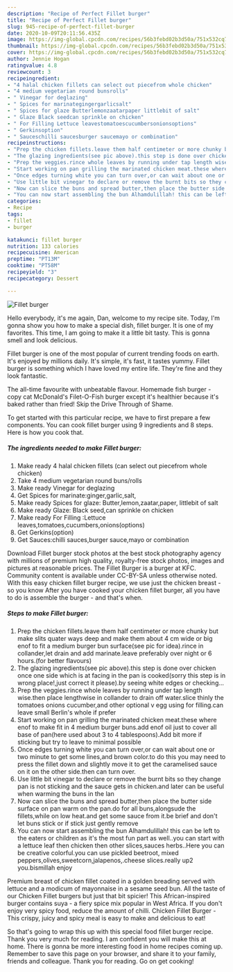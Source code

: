 ```yaml
---
description: "Recipe of Perfect Fillet burger"
title: "Recipe of Perfect Fillet burger"
slug: 945-recipe-of-perfect-fillet-burger
date: 2020-10-09T20:11:56.435Z
image: https://img-global.cpcdn.com/recipes/56b3febd02b3d50a/751x532cq70/fillet-burger-recipe-main-photo.jpg
thumbnail: https://img-global.cpcdn.com/recipes/56b3febd02b3d50a/751x532cq70/fillet-burger-recipe-main-photo.jpg
cover: https://img-global.cpcdn.com/recipes/56b3febd02b3d50a/751x532cq70/fillet-burger-recipe-main-photo.jpg
author: Jennie Hogan
ratingvalue: 4.8
reviewcount: 3
recipeingredient:
- "4 halal chicken fillets can select out piecefrom whole chicken"
- "4 medium vegetarian round bunsrolls"
- " Vinegar for deglazing"
- " Spices for marinategingergarlicsalt"
- " Spices for glaze Butterlemonzaatarpaper littlebit of salt"
- " Glaze Black seedcan sprinkle on chicken"
- " For Filling Lettuce leavestomatoescucumbersonionsoptions"
- " Gerkinsoption"
- " Sauceschilli saucesburger saucemayo or combination"
recipeinstructions:
- "Prep the chicken fillets.leave them half centimeter or more chunky but make slits quater ways deep and make them about 4 cm wide or big enof to fit a medium burger bun surface(see pic for idea).rince in collander,let drain and add marinate.leave preferably over night or 6 hours.(for better flavours)"
- "The glazing ingredients(see pic above).this step is done over chicken once one side which is at facing in the pan is cooked(sorry this step is in wrong place!,just correct it please).by seeing white edges or checking..."
- "Prep the veggies.rince whole leaves by running under tap length wise.then place lengthwise in collander to drain off water.slice thinly the tomatoes onions cucumber,and other optional v egg using for filling.can leave small Berlin&#39;s whole if prefer"
- "Start working on pan grilling the marinated chicken meat.these where enof to make fit in 4 medium burger buns.add enof oil just to cover all base of pan(here used about 3 to 4 tablespoons).Add bit more if sticking but try to leave to minimal possible"
- "Once edges turning white you can turn over,or can wait about one or two minute to get some lines,and brown color.to do this you may need to press the fillet down and slightly move it to get the caramelised sauce on it on the other side.then can turn over."
- "Use little bit vinegar to declare or remove the burnt bits so they change pan is not sticking and the sauce gets in chicken.and later can be useful when warming the buns in the lan"
- "Now can slice the buns and spread butter,then place the butter side surface on pan warm on the pan.do for all buns,alongsude the fillets,while on low heat.and get some sauce from it.be brief and don&#39;t let buns stick or if stick just gently remove"
- "You can now start assembling the bun Alhamdulillah! this can be left to the eaters or children as it&#39;s the most fun part as well..you can start with a lettuce leaf then chicken then other slices,sauces herbs..Here you can be creative colorful.you can use pickled beetroot, mixed peppers,olives,sweetcorn,jalapenos,.cheese slices.really up2 you.bismillah enjoy"
categories:
- Recipe
tags:
- fillet
- burger

katakunci: fillet burger 
nutrition: 133 calories
recipecuisine: American
preptime: "PT13M"
cooktime: "PT58M"
recipeyield: "3"
recipecategory: Dessert

---
```



![Fillet burger](https://img-global.cpcdn.com/recipes/56b3febd02b3d50a/751x532cq70/fillet-burger-recipe-main-photo.jpg)

Hello everybody, it's me again, Dan, welcome to my recipe site. Today, I'm gonna show you how to make a special dish, fillet burger. It is one of my favorites. This time, I am going to make it a little bit tasty. This is gonna smell and look delicious.

Fillet burger is one of the most popular of current trending foods on earth. It's enjoyed by millions daily. It's simple, it's fast, it tastes yummy. Fillet burger is something which I have loved my entire life. They're fine and they look fantastic.

The all-time favourite with unbeatable flavour. Homemade fish burger - copy cat McDonald&#39;s Filet-O-Fish burger except it&#39;s healthier because it&#39;s baked rather than fried! Skip the Drive Through of Shame.


To get started with this particular recipe, we have to first prepare a few components. You can cook fillet burger using 9 ingredients and 8 steps. Here is how you cook that.

<!--inarticleads1-->

##### The ingredients needed to make Fillet burger:

1. Make ready 4 halal chicken fillets (can select out piecefrom whole chicken)
1. Take 4 medium vegetarian round buns/rolls
1. Make ready  Vinegar for deglazing
1. Get  Spices for marinate:ginger,garlic,salt,
1. Make ready  Spices for glaze: Butter,lemon,zaatar,paper, littlebit of salt
1. Make ready  Glaze: Black seed,can sprinkle on chicken
1. Make ready  For Filling :Lettuce leaves,tomatoes,cucumbers,onions(options)
1. Get  Gerkins(option)
1. Get  Sauces:chilli sauces,burger sauce,mayo or combination


Download Fillet burger stock photos at the best stock photography agency with millions of premium high quality, royalty-free stock photos, images and pictures at reasonable prices. The Fillet Burger is a burger at KFC. Community content is available under CC-BY-SA unless otherwise noted. With this easy chicken fillet burger recipe, we use just the chicken breast - so you know After you have cooked your chicken fillet burger, all you have to do is assemble the burger - and that&#39;s when. 

<!--inarticleads2-->

##### Steps to make Fillet burger:

1. Prep the chicken fillets.leave them half centimeter or more chunky but make slits quater ways deep and make them about 4 cm wide or big enof to fit a medium burger bun surface(see pic for idea).rince in collander,let drain and add marinate.leave preferably over night or 6 hours.(for better flavours)
1. The glazing ingredients(see pic above).this step is done over chicken once one side which is at facing in the pan is cooked(sorry this step is in wrong place!,just correct it please).by seeing white edges or checking...
1. Prep the veggies.rince whole leaves by running under tap length wise.then place lengthwise in collander to drain off water.slice thinly the tomatoes onions cucumber,and other optional v egg using for filling.can leave small Berlin&#39;s whole if prefer
1. Start working on pan grilling the marinated chicken meat.these where enof to make fit in 4 medium burger buns.add enof oil just to cover all base of pan(here used about 3 to 4 tablespoons).Add bit more if sticking but try to leave to minimal possible
1. Once edges turning white you can turn over,or can wait about one or two minute to get some lines,and brown color.to do this you may need to press the fillet down and slightly move it to get the caramelised sauce on it on the other side.then can turn over.
1. Use little bit vinegar to declare or remove the burnt bits so they change pan is not sticking and the sauce gets in chicken.and later can be useful when warming the buns in the lan
1. Now can slice the buns and spread butter,then place the butter side surface on pan warm on the pan.do for all buns,alongsude the fillets,while on low heat.and get some sauce from it.be brief and don&#39;t let buns stick or if stick just gently remove
1. You can now start assembling the bun Alhamdulillah! this can be left to the eaters or children as it&#39;s the most fun part as well..you can start with a lettuce leaf then chicken then other slices,sauces herbs..Here you can be creative colorful.you can use pickled beetroot, mixed peppers,olives,sweetcorn,jalapenos,.cheese slices.really up2 you.bismillah enjoy


Premium breast of chicken fillet coated in a golden breading served with lettuce and a modicum of mayonnaise in a sesame seed bun. All the taste of our Chicken Fillet burgers but just that bit spicier! This African-inspired burger contains suya - a fiery spice mix popular in West Africa. If you don&#39;t enjoy very spicy food, reduce the amount of chilli. Chicken Fillet Burger - This crispy, juicy and spicy meal is easy to make and delicious to eat! 

So that's going to wrap this up with this special food fillet burger recipe. Thank you very much for reading. I am confident you will make this at home. There is gonna be more interesting food in home recipes coming up. Remember to save this page on your browser, and share it to your family, friends and colleague. Thank you for reading. Go on get cooking!
